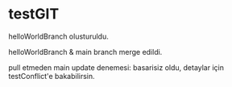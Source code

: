 # testGIT

helloWorldBranch olusturuldu.

helloWorldBranch & main branch merge edildi. 

pull etmeden main update denemesi: basarisiz oldu, detaylar için testConflict'e bakabilirsin. 
